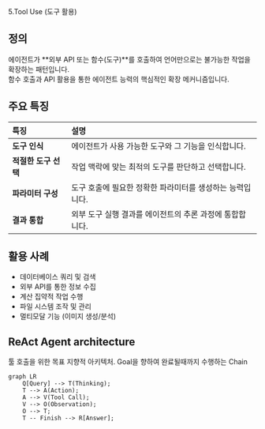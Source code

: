5.Tool Use (도구 활용)

## 정의

에이전트가 **외부 API 또는 함수(도구)**를 호출하여 언어만으로는 불가능한 작업을 확장하는 패턴입니다.  
함수 호출과 API 활용을 통한 에이전트 능력의 핵심적인 확장 메커니즘입니다. 

## 주요 특징

| 특징 | 설명 |
| :--- | :--- |
| **도구 인식** | 에이전트가 사용 가능한 도구와 그 기능을 인식합니다. |
| **적절한 도구 선택** | 작업 맥락에 맞는 최적의 도구를 판단하고 선택합니다. |
| **파라미터 구성** | 도구 호출에 필요한 정확한 파라미터를 생성하는 능력입니다. |
| **결과 통합** | 외부 도구 실행 결과를 에이전트의 추론 과정에 통합합니다. |

## 활용 사례

* 데이터베이스 쿼리 및 검색  
* 외부 API를 통한 정보 수집  
* 계산 집약적 작업 수행  
* 파일 시스템 조작 및 관리  
* 멀티모달 기능 (이미지 생성/분석)  

## ReAct Agent architecture
툴 호출을 위한 목표 지향적 아키텍처. 
Goal을 향하여 완료될때까지 수행하는 Chain
```mermaid
graph LR
    Q[Query] --> T(Thinking);
    T --> A(Action);
    A --> V(Tool Call);
    V --> O(Observation);
    O --> T;
    T -- Finish --> R[Answer];
